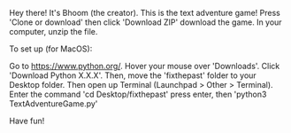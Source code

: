 Hey there!
It's Bhoom (the creator). This is the text adventure game!
Press 'Clone or download' then click 'Download ZIP' download the game.
In your computer, unzip the file.

To set up (for MacOS):

Go to https://www.python.org/. 
Hover your mouse over 'Downloads'. 
Click 'Download Python X.X.X'. 
Then, move the 'fixthepast' folder to your Desktop folder. Then open up Terminal (Launchpad > Other > Terminal). 
Enter the command 'cd Desktop/fixthepast' press enter, then 'python3 TextAdventureGame.py' 



Have fun!
